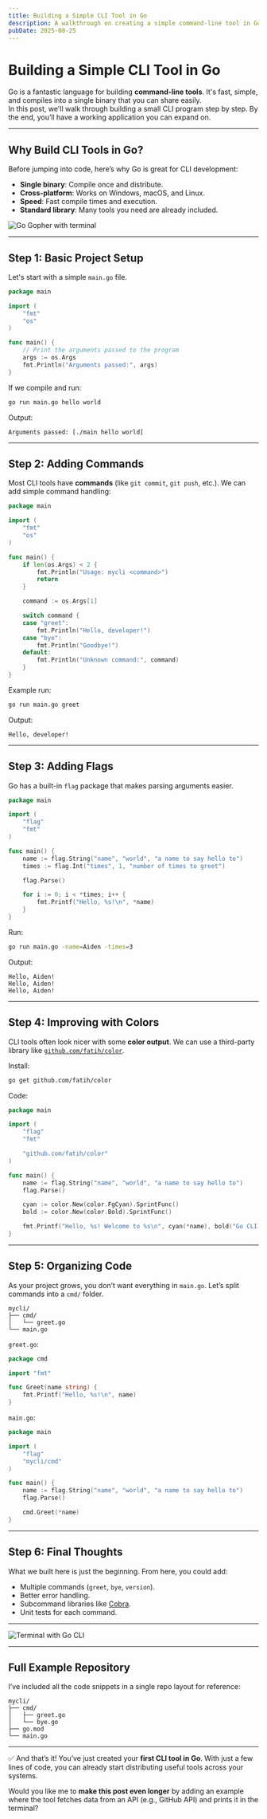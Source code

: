 ```yaml
---
title: Building a Simple CLI Tool in Go
description: A walkthrough on creating a simple command-line tool in Go with examples, explanations, and images.
pubDate: 2025-08-25
---
```


# Building a Simple CLI Tool in Go

Go is a fantastic language for building **command-line tools**. It's fast, simple, and compiles into a single binary that you can share easily.  
In this post, we'll walk through building a small CLI program step by step. By the end, you’ll have a working application you can expand on.

---

## Why Build CLI Tools in Go?

Before jumping into code, here’s why Go is great for CLI development:

- **Single binary**: Compile once and distribute.  
- **Cross-platform**: Works on Windows, macOS, and Linux.  
- **Speed**: Fast compile times and execution.  
- **Standard library**: Many tools you need are already included.  

![Go Gopher with terminal](https://blog.golang.org/gopher/gopher.png)

---

## Step 1: Basic Project Setup

Let's start with a simple `main.go` file.

```go
package main

import (
	"fmt"
	"os"
)

func main() {
	// Print the arguments passed to the program
	args := os.Args
	fmt.Println("Arguments passed:", args)
}
````

If we compile and run:

```sh
go run main.go hello world
```

Output:

```
Arguments passed: [./main hello world]
```

---

## Step 2: Adding Commands

Most CLI tools have **commands** (like `git commit`, `git push`, etc.).
We can add simple command handling:

```go
package main

import (
	"fmt"
	"os"
)

func main() {
	if len(os.Args) < 2 {
		fmt.Println("Usage: mycli <command>")
		return
	}

	command := os.Args[1]

	switch command {
	case "greet":
		fmt.Println("Hello, developer!")
	case "bye":
		fmt.Println("Goodbye!")
	default:
		fmt.Println("Unknown command:", command)
	}
}
```

Example run:

```sh
go run main.go greet
```

Output:

```
Hello, developer!
```

---

## Step 3: Adding Flags

Go has a built-in `flag` package that makes parsing arguments easier.

```go
package main

import (
	"flag"
	"fmt"
)

func main() {
	name := flag.String("name", "world", "a name to say hello to")
	times := flag.Int("times", 1, "number of times to greet")

	flag.Parse()

	for i := 0; i < *times; i++ {
		fmt.Printf("Hello, %s!\n", *name)
	}
}
```

Run:

```sh
go run main.go -name=Aiden -times=3
```

Output:

```
Hello, Aiden!
Hello, Aiden!
Hello, Aiden!
```

---

## Step 4: Improving with Colors

CLI tools often look nicer with some **color output**.
We can use a third-party library like [`github.com/fatih/color`](https://github.com/fatih/color).

Install:

```sh
go get github.com/fatih/color
```

Code:

```go
package main

import (
	"flag"
	"fmt"

	"github.com/fatih/color"
)

func main() {
	name := flag.String("name", "world", "a name to say hello to")
	flag.Parse()

	cyan := color.New(color.FgCyan).SprintFunc()
	bold := color.New(color.Bold).SprintFunc()

	fmt.Printf("Hello, %s! Welcome to %s\n", cyan(*name), bold("Go CLI Tools"))
}
```

---

## Step 5: Organizing Code

As your project grows, you don’t want everything in `main.go`.
Let’s split commands into a `cmd/` folder.

```
mycli/
├── cmd/
│   └── greet.go
└── main.go
```

`greet.go`:

```go
package cmd

import "fmt"

func Greet(name string) {
	fmt.Printf("Hello, %s!\n", name)
}
```

`main.go`:

```go
package main

import (
	"flag"
	"mycli/cmd"
)

func main() {
	name := flag.String("name", "world", "a name to say hello to")
	flag.Parse()

	cmd.Greet(*name)
}
```

---

## Step 6: Final Thoughts

What we built here is just the beginning.
From here, you could add:

* Multiple commands (`greet`, `bye`, `version`).
* Better error handling.
* Subcommand libraries like [Cobra](https://github.com/spf13/cobra).
* Unit tests for each command.

---

![Terminal with Go CLI](https://miro.medium.com/max/1400/1*FDGHnp5A4AzfUG5P_HiZlg.png)

---

## Full Example Repository

I’ve included all the code snippets in a single repo layout for reference:

```
mycli/
├── cmd/
│   ├── greet.go
│   └── bye.go
├── go.mod
└── main.go
```

---

✅ And that’s it! You’ve just created your **first CLI tool in Go**.
With just a few lines of code, you can already start distributing useful tools across your systems.

Would you like me to **make this post even longer** by adding an example where the tool fetches data from an API (e.g., GitHub API) and prints it in the terminal?

